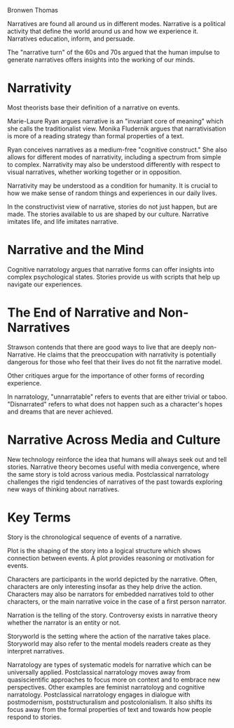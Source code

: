 Bronwen Thomas

Narratives are found all around us in different modes.
Narrative is a political activity that define the world around us and how we experience it.
Narratives education, inform, and persuade.

The "narrative turn" of the 60s and 70s argued that the human impulse to generate narratives offers insights into the working of our minds.

# Narrativity
Most theorists base their definition of a narrative on events.

Marie-Laure Ryan argues narrative is an "invariant core of meaning" which she calls the traditionalist view.
Monika Fludernik argues that narrativisation is more of a reading strategy than formal properties of a text.

Ryan conceives narratives as a medium-free "cognitive construct."
She also allows for different modes of narrativity, including a spectrum from simple to complex.
Narrativity may also be understood differently with respect to visual narratives, whether working together or in opposition.

Narrativity may be understood as a condition for humanity.
It is crucial to how we make sense of random things and experiences in our daily lives.

In the constructivist view of narrative, stories do not just happen, but are made.
The stories available to us are shaped by our culture.
Narrative imitates life, and life imitates narrative.

# Narrative and the Mind
Cognitive narratology argues that narrative forms can offer insights into complex psychological states.
Stories provide us with scripts that help up navigate our experiences.

# The End of Narrative and Non-Narratives
Strawson contends that there are good ways to live that are deeply non-Narrative.
He claims that the preoccupation with narrativity is potentially dangerous for those who feel that their lives do not fit the narrative model.

Other critiques argue for the importance of other forms of recording experience.

In narratology, "unnarratable" refers to events that are either trivial or taboo.
"Disnarrated" refers to what does not happen such as a character's hopes and dreams that are never achieved.

# Narrative Across Media and Culture
New technology reinforce the idea that humans will always seek out and tell stories.
Narrative theory becomes useful with media convergence, where the same story is told across various media.
Postclassical narratology challenges the rigid tendencies of narratives of the past towards exploring new ways of thinking about narratives.

# Key Terms
Story is the chronological sequence of events of a narrative.

Plot is the shaping of the story into a logical structure which shows connection between events. A plot provides reasoning or motivation for events.

Characters are participants in the world depicted by the narrative. Often, characters are only interesting insofar as they help drive the action. Characters may also be narrators for embedded narratives told to other characters, or the main narrative voice in the case of a first person narrator.

Narration is the telling of the story. Controversy exists in narrative theory whether the narrator is an entity or not.

Storyworld is the setting where the action of the narrative takes place. Storyworld may also refer to the mental models readers create as they interpret narratives.

Narratology are types of systematic models for narrative which can be universally applied. Postclassical narratology moves away from quasiscientific approaches to focus more on context and to embrace new perspectives. Other examples are feminist narratoloyg and cognitive narratology. Postclassical narratology engages in dialogue with postmodernism, poststructuralism and postcolonialism. It also shifts its focus away from the formal properties of text and towards how people respond to stories.
